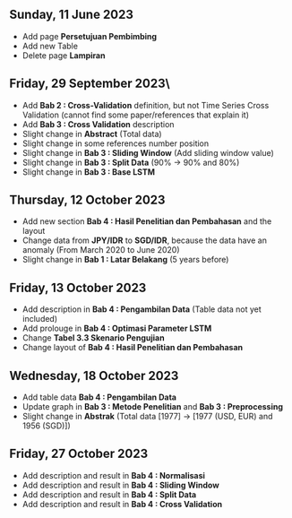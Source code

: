 ## Sunday, 11 June 2023
- Add page **Persetujuan Pembimbing**
- Add new Table
- Delete page **Lampiran**

## Friday, 29 September 2023\
- Add **Bab 2 : Cross-Validation** definition, but not Time Series Cross Validation (cannot find some paper/references that explain it)
- Add **Bab 3 : Cross Validation** description
- Slight change in **Abstract** (Total data)
- Slight change in some references number position
- Slight change in **Bab 3 : Sliding Window** (Add sliding window value)
- Slight change in **Bab 3 : Split Data** (90% -> 90% and 80%)
- Slight change in **Bab 3 : Base LSTM**

## Thursday, 12 October 2023
- Add new section **Bab 4 : Hasil Penelitian dan Pembahasan** and the layout
- Change data from **JPY/IDR** to **SGD/IDR**, because the data have an anomaly (From March 2020 to June 2020)
- Slight change in **Bab 1 : Latar Belakang** (5 years before)

## Friday, 13 October 2023
- Add description in **Bab 4 : Pengambilan Data** (Table data not yet included)
- Add prolouge in **Bab 4 : Optimasi Parameter LSTM**
- Change **Tabel 3.3 Skenario Pengujian**
- Change layout of **Bab 4 : Hasil Penelitian dan Pembahasan**

## Wednesday, 18 October 2023
- Add table data **Bab 4 : Pengambilan Data**
- Update graph in **Bab 3 : Metode Penelitian** and **Bab 3 : Preprocessing**
- Slight change in **Abstrak** (Total data [1977] -> [1977 (USD, EUR) and 1956 (SGD)])

## Friday, 27 October 2023
- Add description and result in **Bab 4 : Normalisasi**
- Add description and result in **Bab 4 : Sliding Window**
- Add description and result in **Bab 4 : Split Data**
- Add description and result in **Bab 4 : Cross Validation**